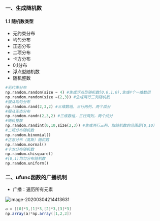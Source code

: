 ### 一、生成随机数

#### 1.1 随机数类型

- 无约束分布
- 均匀分布
- 正态分布
- 二项分布
- 卡方分布
- 0,1分布
- 浮点型随机数
- 随机整数

```python
#无约束分布
np.random.random(size = 4) #生成浮点型随机数[0.0,1.0),生成4个一维数组
np.random.random(size =(2,3)) #生成两行三列随机数
#服从均匀分布
np.random.rand(2,3,2) #三维数组，三行两列，两个成分
#服从正态分布
np.random.randn(2,3,2) #三维数组，三行两列，两个成分
#随机整数
np.random.randint(0,10,size(2,3)) #生成两行三列，取随机数的范围是[0,10)
#二项分布随机数
np.random.binomial()
#正态分布（高斯）随机数
np.random.normal()
#卡方分布随机数
np.random.chisquare()
#[0,1)均匀分布随机数
np.random.uniform()
```



### 二、ufunc函数的广播机制

- 广播：遍历所有元素

![image-20200304214413631](C:\Users\tiger\AppData\Roaming\Typora\typora-user-images\image-20200304214413631.png)

```java
a = [[0]*3,[1]*3,[2]*3,[3]*3]
np.array(a)*np.array([1,2,3])   
```



